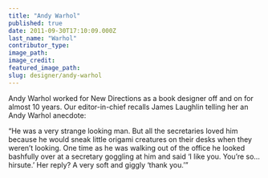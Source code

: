 ```yaml
---
title: "Andy Warhol"
published: true
date: 2011-09-30T17:10:09.000Z
last_name: "Warhol"
contributor_type:
image_path:
image_credit:
featured_image_path:
slug: designer/andy-warhol
---
```


Andy Warhol worked for New Directions as a book designer off and on for almost 10 years. Our editor-in-chief recalls James Laughlin telling her an Andy Warhol anecdote:

“He was a very strange looking man. But all the secretaries loved him because he would sneak little origami creatures on their desks when they weren’t looking. One time as he was walking out of the office he looked bashfully over at a secretary goggling at him and said ‘I like you. You’re so…hirsute.’ Her reply? A very soft and giggly ‘thank you.’”


